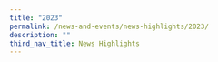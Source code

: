 ```yaml
---
title: "2023"
permalink: /news-and-events/news-highlights/2023/
description: ""
third_nav_title: News Highlights
---
```

